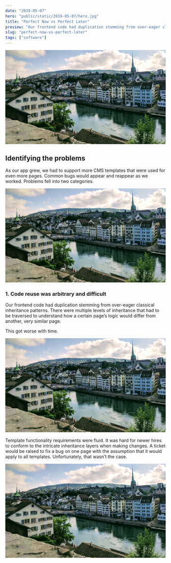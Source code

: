 ```yaml
---
date: "2019-05-07"
hero: "public/static/2019-05-07/hero.jpg"
title: "Perfect Now vs Perfect Later"
preview: "Our frontend code had duplication stemming from over-eager classical inheritance patterns. There were multiple levels of inheritance that had to be traversed to understand how a certain page’s logic would differ from another, very similar page."
slug: "perfect-now-vs-perfect-later"
tags: ["software"]
---
```


![wide: alt text](public/static/2019-05-07/hero.jpg)

## Identifying the problems

As our app grew, we had to support more CMS templates that were used for even more pages. Common bugs would appear and reappear as we worked. Problems fell into two categories.

![center: alt text](public/static/2019-05-07/hero.jpg)

### 1. Code reuse was arbitrary and difficult

Our frontend code had duplication stemming from over-eager classical inheritance patterns. There were multiple levels of inheritance that had to be traversed to understand how a certain page’s logic would differ from another, very similar page.

This got worse with time.

![left: alt text](public/static/2019-05-07/hero.jpg)

Template functionality requirements were fluid. It was hard for newer hires to conform to the intricate inheritance layers when making changes. A ticket would be raised to fix a bug on one page with the assumption that it would apply to all templates. Unfortunately, that wasn’t the case.

![right: alt text](public/static/2019-05-07/hero.jpg)

